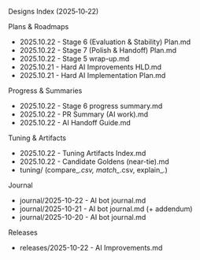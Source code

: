 Designs Index (2025‑10‑22)

Plans & Roadmaps
- 2025.10.22 - Stage 6 (Evaluation & Stability) Plan.md
- 2025.10.22 - Stage 7 (Polish & Handoff) Plan.md
- 2025.10.22 - Stage 5 wrap-up.md
- 2025.10.21 - Hard AI Improvements HLD.md
- 2025.10.21 - Hard AI Implementation Plan.md

Progress & Summaries
- 2025.10.22 - Stage 6 progress summary.md
- 2025.10.22 - PR Summary (AI work).md
- 2025.10.22 - AI Handoff Guide.md

Tuning & Artifacts
- 2025.10.22 - Tuning Artifacts Index.md
- 2025.10.22 - Candidate Goldens (near-tie).md
- tuning/ (compare_*.csv, match_*.csv, explain_*.*)

Journal
- journal/2025-10-22 - AI bot journal.md
- journal/2025-10-21 - AI bot journal.md (+ addendum)
- journal/2025-10-20 - AI bot journal.md

Releases
- releases/2025-10-22 - AI Improvements.md

